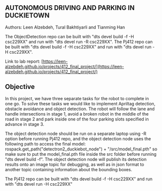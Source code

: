 ## AUTONOMOUS DRIVING AND PARKING IN DUCKIETOWN

Authors: Leen Alzebdeh, Tural Bakhtiyarli and Tianming Han

The ObjectDetection repo can be built with "dts devel build -f -H csc229XX" and run with "dts devel run -R csc229XX". The Pj412 repo can be built with "dts devel build -f -H csc229XX" and run with "dts devel run -H csc229XX".

Link to lab report: [https://leen-alzebdeh.github.io/projects/412_final_project/](https://leen-alzebdeh.github.io/projects/412_final_project/)

## Objective

In this project, we have three separate tasks for the robot to complete in one go. To solve these tasks we would like to implement Apriltag detection, obstacle avoidance and object detection. The robot will follow the lane and handle intersections in stage 1, avoid a broken robot in the middle of the road in stage 2 and park inside one of the four parking slots specified in advance in stage 3.

The object detection node should be run on a separate laptop using -R option before running Pj412 repo, and the object detection node uses the following path to access the final model: rospack.get_path("detectron2_duckiebot_node") + "/src/model_final.pth" so make sure to put the model_final.pth file inside the src folder before running "dts devel build -f". The object detection node will publish its detection results onto an image topic for debugging, as well as in json format to another topic containing information about the bounding boxes.

The Pj412 repo can be built with "dts devel build -f -H csc229XX" and run with "dts devel run -H csc229XX"
